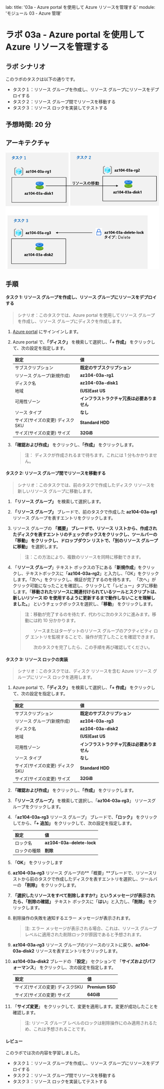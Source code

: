 lab:
    title: '03a - Azure portal を使用して Azure リソースを管理する'
    module: 'モジュール 03 - Azure 管理'

# ラボ 03a - Azure portal を使用して Azure リソースを管理する
## ラボ シナリオ

このラボのタスクは以下の通りです。

+ タスク１：リソース グループを作成し、リソース グループにリソースをデプロイする
+ タスク２：リソース グループ間でリソースを移動する
+ タスク３：リソース ロックを実装してテストする



## 予想時間: 20 分



## アーキテクチャ

![image](./media/lab03a.png)



## 手順

#### タスク 1: リソース グループを作成し、リソース グループにリソースをデプロイする

> シナリオ：このタスクでは、Azure portal を使用してリソース グループを作成し、リソース グループにディスクを作成します。

1. [Azure portal](https://portal.azure.com) にサインインします。

1. Azure portal で、**「ディスク」** を検索して選択し、**「+ 作成」** をクリックして、次の設定を指定します。

    |設定|値|
    |---|---|
    |サブスクリプション| **既定のサブスクリプション** |
    |リソース グループ(新規作成)| **az104-03a-rg1** |
    |ディスク名| **az104-03a-disk1** |
    |地域| **(US)East US** |
    |可用性ゾーン| **インフラストラクチャ冗長は必要ありません** |
    |ソース タイプ| **なし** |
    |サイズ(サイズの変更) ディスクSKU| **Standard HDD** |
    |サイズ(サイズの変更) サイズ| **32GiB** |

1. **「確認および作成」** をクリックし、**「作成」** をクリックします。

    >注： ディスクが作成されるまで待ちます。これには 1 分もかかりません。
    
    

#### タスク 2: リソース グループ間でリソースを移動する 

> シナリオ：このタスクでは、前のタスクで作成したディスク リソースを新しいリソース グループに移動します。 

1. **「リソース グループ」** を検索して選択します。 

1. **「リソース グループ」** ブレードで、前のタスクで作成した **az104-03a-rg1** リソース グループを表すエントリをクリックします。

1. リソース グループの **「概要」 **ブレードで、リソース リストから、作成されたディスクを表すエントリのチェックボックスをクリックし、ツールバーの **「移動」** をクリックし、ドロップダウン リストで、**「別のリソース グループに移動」** を選択します。

    >注：この方法により、複数のリソースを同時に移動できます。 

1. 「**リソース グループ**」テキスト ボックスの下にある「**新規作成**」をクリックし、テキストボックスに「**az104-03a-rg2**」と入力し、「OK」をクリックします。「次へ」をクリックし、検証が完了するのを待ちます。 「次へ」がクリック可能になったことを確認し、クリックして「レビュー」タブに移動します。「**移動されたリソースに関連付けられているツールとスクリプトは、新しいリソース ID を使用するように更新するまで動作しないことを理解しました。**」 というチェックボックスを選択し、「**移動**」 をクリックします。

    >注：移動が完了するのを待たず、代わりに次のタスクに進みます。移動には約 10 分かかります。
    >
    >　　ソースまたはターゲットのリソース グループのアクティビティ ログ エントリを監視することで、操作が完了したことを確認できます。
    >
    >　　次のタスクを完了したら、この手順を再び確認してください。
    
    

#### タスク 3: リソース ロックの実装

> シナリオ：このタスクでは、ディスク リソースを含む Azure リソース グループにリソース ロックを適用します。

1. Azure portal で、**「ディスク」** を検索して選択し、**「+ 作成」** をクリックして、次の設定を指定します。

    | 設定                             | 値                                           |
    | -------------------------------- | -------------------------------------------- |
    | サブスクリプション               | **既定のサブスクリプション**                 |
    | リソース グループ(新規作成)      | **az104-03a-rg3**                            |
    | ディスク名                       | **az104-03a-disk2**                          |
    | 地域                             | **(US)East US**                              |
    | 可用性ゾーン                     | **インフラストラクチャ冗長は必要ありません** |
    | ソース タイプ                    | **なし**                                     |
    | サイズ(サイズの変更) ディスクSKU | **Standard HDD**                             |
    | サイズ(サイズの変更) サイズ      | **32GiB**                                    |

1. **「確認および作成」** をクリックし、**「作成」** をクリックします。

1. **「リソース グループ」** を検索して選択し、「**az104-03a-rg3**」 リソースグループをクリックします。 

1. 「**az104-03a-rg3** リソース グループ」 ブレードで、**「ロック」** をクリックしてから、**「+ 追加」** をクリックして、次の設定を指定します。

    |設定|値|
    |---|---|
    |ロック名| **az104-03a-delete-lock** |
    |ロックの種類| **削除** |

1. 「**OK**」 をクリックします    

1. **az104-03a-rg3** リソース グループの**「概要」**ブレードで、リソースリストから前のタスクで作成したディスクを表すエントリを選択し、ツールバーの **「削除」** をクリックします。 

1. **「選択したリソースをすべて削除しますか?」**というメッセージが表示されたら、**「削除の確認」** テキスト ボックスに「**はい**」と入力し、**「削除」** をクリックします。

1. 削除操作の失敗を通知するエラー メッセージが表示されます。 

    >注: エラー メッセージが表示される場合、これは、リソース グループ レベルに適用された削除ロックが原因であると予想されます。

1. **az104-03a-rg3** リソース グループのリソースのリストに戻り、**az104-03a-disk2** リソースを表すエントリをクリックします。 

1. **az104-03a-disk2** ブレードの 「**設定**」 セクションで 「**サイズおよびパフォーマンス**」 をクリックし、次の設定を指定します。

    | 設定                             | 値              |
    | -------------------------------- | --------------- |
    | サイズ(サイズの変更) ディスクSKU | **Premium SSD** |
    | サイズ(サイズの変更) サイズ      | **64GiB**       |

1. 「**サイズ変更**」 をクリックして、変更を適用します。変更が成功したことを確認します。

     >注: リソース グループ レベルのロックは削除操作にのみ適用されるため、これは予想されることです。 



#### レビュー

このラボでは次の内容を学習しました。

+ タスク１：リソース グループを作成し、リソース グループにリソースをデプロイする
+ タスク２：リソース グループ間でリソースを移動する
+ タスク３：リソース ロックを実装してテストする
